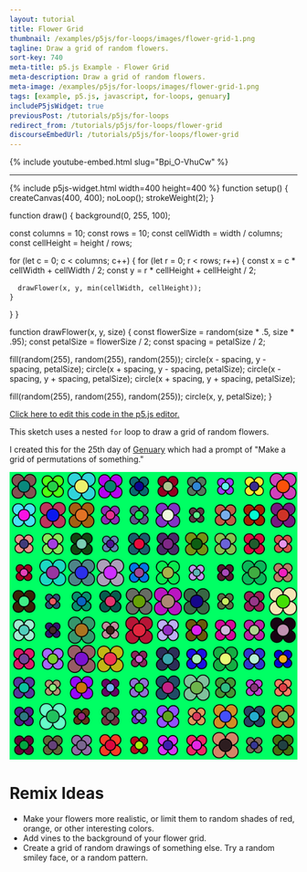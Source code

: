 ```yaml
---
layout: tutorial
title: Flower Grid
thumbnail: /examples/p5js/for-loops/images/flower-grid-1.png
tagline: Draw a grid of random flowers.
sort-key: 740
meta-title: p5.js Example - Flower Grid
meta-description: Draw a grid of random flowers.
meta-image: /examples/p5js/for-loops/images/flower-grid-1.png
tags: [example, p5.js, javascript, for-loops, genuary]
includeP5jsWidget: true
previousPost: /tutorials/p5js/for-loops
redirect_from: /tutorials/p5js/for-loops/flower-grid
discourseEmbedUrl: /tutorials/p5js/for-loops/flower-grid
---
```


{% include youtube-embed.html slug="Bpi_O-VhuCw" %}

---

{% include p5js-widget.html width=400 height=400 %}
function setup() {
  createCanvas(400, 400);
  noLoop();
  strokeWeight(2);
}

function draw() {
  background(0, 255, 100);

  const columns = 10;
  const rows = 10;
  const cellWidth = width / columns;
  const cellHeight = height / rows;

  for (let c = 0; c < columns; c++) {
    for (let r = 0; r < rows; r++) {
      const x = c * cellWidth + cellWidth / 2;
      const y = r * cellHeight + cellHeight / 2;

      drawFlower(x, y, min(cellWidth, cellHeight));
    }
  }
}

function drawFlower(x, y, size) {
  const flowerSize = random(size * .5, size * .95);
  const petalSize = flowerSize / 2;
  const spacing = petalSize / 2;

  fill(random(255), random(255), random(255));
  circle(x - spacing, y - spacing, petalSize);
  circle(x + spacing, y - spacing, petalSize);
  circle(x - spacing, y + spacing, petalSize);
  circle(x + spacing, y + spacing, petalSize);

  fill(random(255), random(255), random(255));
  circle(x, y, petalSize);
}
</script>

[Click here to edit this code in the p5.js editor.](https://editor.p5js.org/KevinWorkman/sketches/mfHrynber)

This sketch uses a nested `for` loop to draw a grid of random flowers.

I created this for the 25th day of [Genuary](https://genuary2021.github.io/) which had a prompt of "Make a grid of permutations of something."

![flower grid](/examples/p5js/for-loops/images/flower-grid-2.png)

# Remix Ideas

- Make your flowers more realistic, or limit them to random shades of red, orange, or other interesting colors.
- Add vines to the background of your flower grid.
- Create a grid of random drawings of something else. Try a random smiley face, or a random pattern.
